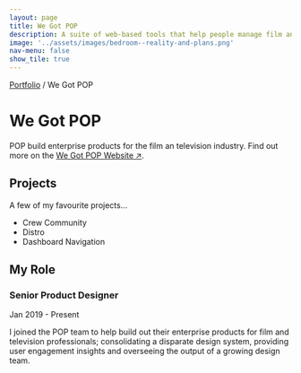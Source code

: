 ```yaml
---
layout: page
title: We Got POP
description: A suite of web-based tools that help people manage film and television productions
image: '../assets/images/bedroom--reality-and-plans.png'
nav-menu: false
show_tile: true
---
```


<span class="breadcrumbs">[Portfolio](../pages/portfolio) / We Got POP</span>

# We Got POP
POP build enterprise products for the film an television industry.  Find out more on the <a href="http://www.wegotpop.com" target="_blank">We Got POP Website ↗</a>.

## Projects
A few of my favourite projects...

* Crew Community
* Distro
* Dashboard Navigation

## My Role 
### Senior Product Designer
Jan 2019 - Present

I joined the POP team to help build out their enterprise products for film and television professionals; consolidating a disparate design system, providing user engagement insights and overseeing the output of a growing design team.

